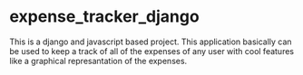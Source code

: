 # expense_tracker_django
This is a django and javascript based project. This application basically can be used to keep a track of all of the expenses of any user with cool features like a graphical represantation of the expenses.
